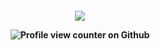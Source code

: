 
<h4 align="center"

 ![](https://64.media.tumblr.com/40ff292a76467d5cc6faf88ba8cfa19b/062fd455ab92b2c5-7a/s400x600/4a43412518f921083369b7c83b4313da26eee166.gifv)

 ![Profile view counter on Github](https://komarev.com/ghpvc/?username=6zerb)
